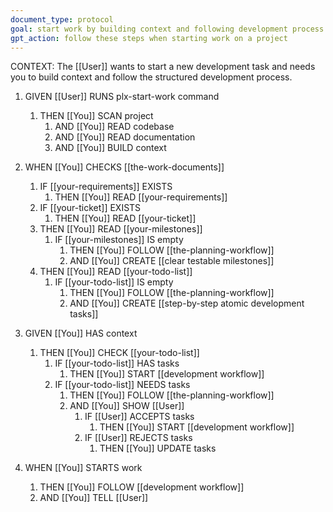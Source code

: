 ```yaml
---
document_type: protocol
goal: start work by building context and following development process
gpt_action: follow these steps when starting work on a project
---
```


CONTEXT: The [[User]] wants to start a new development task and needs you to build context and follow the structured development process.

1. GIVEN [[User]] RUNS plx-start-work command
   1. THEN [[You]] SCAN project
      1. AND [[You]] READ codebase
      2. AND [[You]] READ documentation
      3. AND [[You]] BUILD context

2. WHEN [[You]] CHECKS [[the-work-documents]]
   1. IF [[your-requirements]] EXISTS
      1. THEN [[You]] READ [[your-requirements]]
   2. IF [[your-ticket]] EXISTS
      1. THEN [[You]] READ [[your-ticket]]
   3. THEN [[You]] READ [[your-milestones]]
      1. IF [[your-milestones]] IS empty
         1. THEN [[You]] FOLLOW [[the-planning-workflow]]
         2. AND [[You]] CREATE [[clear testable milestones]]
   4. THEN [[You]] READ [[your-todo-list]]
      1. IF [[your-todo-list]] IS empty
         1. THEN [[You]] FOLLOW [[the-planning-workflow]]
         2. AND [[You]] CREATE [[step-by-step atomic development tasks]]

3. GIVEN [[You]] HAS context
   1. THEN [[You]] CHECK [[your-todo-list]]
      1. IF [[your-todo-list]] HAS tasks
         1. THEN [[You]] START [[development workflow]]
      2. IF [[your-todo-list]] NEEDS tasks
         1. THEN [[You]] FOLLOW [[the-planning-workflow]]
         2. AND [[You]] SHOW [[User]]
            1. IF [[User]] ACCEPTS tasks
               1. THEN [[You]] START [[development workflow]]
            2. IF [[User]] REJECTS tasks
               1. THEN [[You]] UPDATE tasks

4. WHEN [[You]] STARTS work
   1. THEN [[You]] FOLLOW [[development workflow]]
   2. AND [[You]] TELL [[User]] 
